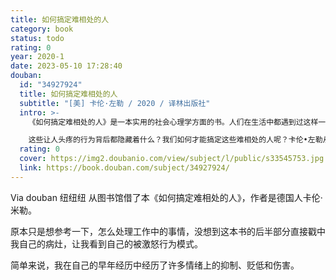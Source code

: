 ```yaml
---
title: 如何搞定难相处的人
category: book
status: todo
rating: 0
year: 2020-1
date: 2023-05-10 17:28:40
douban:
  id: "34927924"
  title: 如何搞定难相处的人
  subtitle: "[美] 卡伦·左勒 / 2020 / 译林出版社"
  intro: >-
    《如何搞定难相处的人》是一本实用的社会心理学方面的书。人们在生活中都遇到过这样一类人：他们不合群，爱责怪他人，易怒，极具攻击性，从不安分，不信守承诺或者总爱曲解他人。

    这些让人头疼的行为背后都隐藏着什么？我们如何才能搞定这些难相处的人呢？卡伦•左勒从心理学角度解释了这些现象背后的原因，并为读者提供了详细的应对策略，使人们不再受累于这些负能量。
  rating: 0
  cover: https://img2.doubanio.com/view/subject/l/public/s33545753.jpg
  link: https://book.douban.com/subject/34927924/
---
```


Via douban 纽纽纽 从图书馆借了本《如何搞定难相处的人》，作者是德国人卡伦·米勒。

原本只是想参考一下，怎么处理工作中的事情，没想到这本书的后半部分直接戳中我自己的病灶，让我看到自己的被激怒行为模式。

简单来说，我在自己的早年经历中经历了许多情绪上的抑制、贬低和伤害。